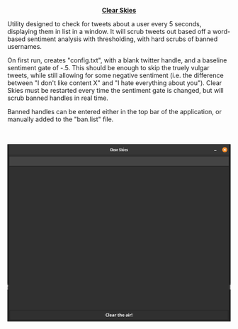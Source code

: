 <p style="text-align: center;"><span style="text-decoration: underline;"><strong>Clear Skies</strong></span></p>
<p style="text-align: left;">Utility designed to check for tweets about a user every 5 seconds, displaying them in list in a window. It will scrub tweets out based off a word-based sentiment analysis with thresholding, with hard scrubs of banned usernames.&nbsp;</p>
<p style="text-align: left;">On first run, creates "config.txt", with a blank twitter handle, and a baseline sentiment gate of -.5. This should be enough to skip the truely vulgar tweets, while still allowing for some negative sentiment (i.e. the difference between "I don't like content X" and "I hate everything about you"). Clear Skies must be restarted every time the sentiment gate is changed, but will scrub banned handles in real time.&nbsp;</p>
<p style="text-align: left;">Banned handles can be entered either in the top bar of the application, or manually added to the "ban.list" file.<br /><br /><br /></p>
<p align="center"><img src="images/snapshot.png" title="Screenshot"></p>
